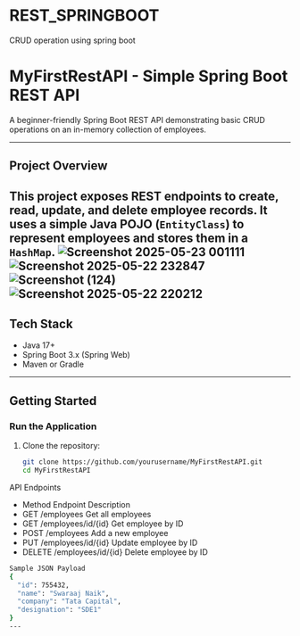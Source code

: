 # REST_SPRINGBOOT
CRUD operation using spring boot
# MyFirstRestAPI - Simple Spring Boot REST API

A beginner-friendly Spring Boot REST API demonstrating basic CRUD operations on an in-memory collection of employees.

---

## Project Overview

This project exposes REST endpoints to create, read, update, and delete employee records. It uses a simple Java POJO (`EntityClass`) to represent employees and stores them in a `HashMap`.
![Screenshot 2025-05-23 001111](https://github.com/user-attachments/assets/7eb110ef-9639-4225-b781-0af508e2792a)
![Screenshot 2025-05-22 232847](https://github.com/user-attachments/assets/a1a76746-a5c8-43b9-a56a-4f88d395a168)
![Screenshot (124)](https://github.com/user-attachments/assets/c91335de-1131-4b10-bd1e-05cd569cd02c)
![Screenshot 2025-05-22 220212](https://github.com/user-attachments/assets/d337f368-ef79-447f-9ce3-227738ac9be0)
---

## Tech Stack

- Java 17+
- Spring Boot 3.x (Spring Web)
- Maven or Gradle

---

## Getting Started

### Run the Application

1. Clone the repository:

   ```bash
   git clone https://github.com/yourusername/MyFirstRestAPI.git
   cd MyFirstRestAPI

API Endpoints
- Method	Endpoint	Description
- GET	/employees	Get all employees
- GET	/employees/id/{id}	Get employee by ID
- POST	/employees	Add a new employee
- PUT	/employees/id/{id}	Update employee by ID
- DELETE	/employees/id/{id}	Delete employee by ID

```bash
Sample JSON Payload
{
  "id": 755432,
  "name": "Swaraaj Naik",
  "company": "Tata Capital",
  "designation": "SDE1"
}
---

